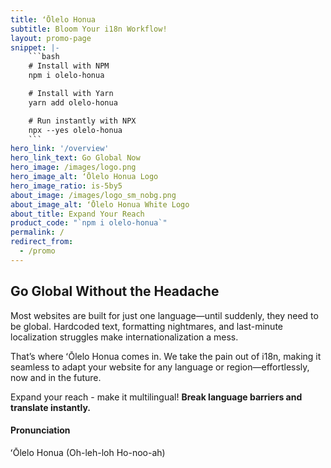 ```yaml
---
title: ʻŌlelo Honua 
subtitle: Bloom Your i18n Workflow!
layout: promo-page
snippet: |-
    ```bash
    # Install with NPM  
    npm i olelo-honua  

    # Install with Yarn  
    yarn add olelo-honua  

    # Run instantly with NPX  
    npx --yes olelo-honua  
    ```
hero_link: '/overview'
hero_link_text: Go Global Now
hero_image: /images/logo.png
hero_image_alt: ʻŌlelo Honua Logo
hero_image_ratio: is-5by5
about_image: /images/logo_sm_nobg.png
about_image_alt: ʻŌlelo Honua White Logo
about_title: Expand Your Reach
product_code: "`npm i olelo-honua`"
permalink: /
redirect_from:
  - /promo
---
```


## Go Global Without the Headache

Most websites are built for just one language—until suddenly, they need to be global. Hardcoded text, formatting nightmares, and last-minute localization struggles make internationalization a mess.

That’s where ʻŌlelo Honua comes in. We take the pain out of i18n, making it seamless to adapt your website for any language or region—effortlessly, now and in the future.

Expand your reach - make it multilingual!  **Break language barriers and translate instantly.**

#### Pronunciation

ʻŌlelo Honua (Oh-leh-loh Ho-noo-ah)
